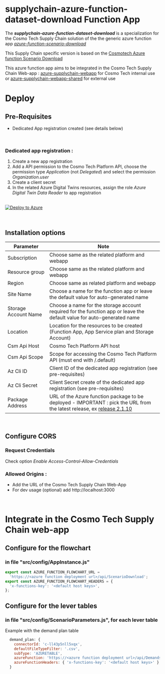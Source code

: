 # supplychain-azure-function-dataset-download Function App


The **_supplychain-azure-function-dataset-download_** is a specialization for the Cosmo Tech Supply Chain solution of the the generic azure function app [_azure-function-scenario-download_](https://github.com/Cosmo-Tech/azure-function-scenario-download)

This Supply Chain specific version is based on the [Cosmotech Azure function Scenario Download](https://github.com/Cosmo-Tech/azure-function-scenario-download)

This azure function app aims to be integrated in the Cosmo Tech Supply Chain Web-app : [azure-supplychain-webapp](https://github.com/Cosmo-Tech/azure-supplychain-webapp) for Cosmo Tech internal use or [azure-supplychain-webapp-shared](https://github.com/Cosmo-Tech/azure-supplychain-webapp-shared) for external use


# Deploy 

## Pre-Requisites

- Dedicated App registration created (see details below)

<br>

### Dedicated app registration :
1. Create a new app registration
2. Add a API permission to the Cosmo Tech Platform API, choose the permission type *_Application_* (not *_Delegated_*) and select the permission *_Organization.user_*
3. Create a client secret
4. In the related Azure Digital Twins resources, assign the role _Azure Digital Twin Data Reader_  to app registration 
<br><br>

[![Deploy to Azure](https://aka.ms/deploytoazurebutton)](https://portal.azure.com/#create/Microsoft.Template/uri/https%3A%2F%2Fraw.githubusercontent.com%2FCosmo-Tech%2Fsupplychain-azure-function-dataset-download%2Fmain%2Fdeploy%2Fazuredeploy.json)

<br>

## Installation options

| Parameter | Note |
| ----------- | ----------- |
| Subscription | Choose same as the related platform and webapp |
| Resource group | Choose same as the related platform and webapp |
| Region | Choose same as related platform and webapp |
| Site Name | Choose a name for the function app or leave the default value for auto-generated name |
| Storage Account Name | Choose a name for the storage account required for the function app or leave the default value for auto-generated name |
| Location | Location for the resources to be created (Function App, App Service plan and Storage Account) |
| Csm Api Host | Cosmo Tech Platform API host |
| Csm Api Scope | Scope for accessing the Cosmo Tech Platform API (must end with /.default) |
| Az Cli ID	| Client ID of the dedicated app registration (see pre-requisites) |
| Az Cli Secret | Client Secret create of the dedicated app registration (see pre-requisites) |
| Package Address | URL of the Azure function package to be deployed  - IMPORTANT : pick the URL from the latest release, ex [release 2.1.10](https://github.com/Cosmo-Tech/supplychain-azure-function-dataset-download/releases/download/2.1.10/artifact.zip) |

<br>


## Configure CORS

### Request Credentials
Check option _*Enable Access-Control-Allow-Credentials*_

### Allowed Origins :
- Add the URL of the Cosmo Tech Supply Chain Web-App
- For dev usage (optional) add http://localhost:3000

<br>

# Integrate in the Cosmo Tech Supply Chain web-app



## Configure for the flowchart

### in file "src/config/AppInstance.js"

```javascript
export const AZURE_FUNCTION_FLOWCHART_URL =
  'https://<azure function deployment url>/api/ScenarioDownload';
export const AZURE_FUNCTION_FLOWCHART_HEADERS = {
  'x-functions-key': '<default host keys>',
};
```

## Configure for the lever tables

### in file "src/config/ScenarioParameters.js", for each lever table

Example with the demand plan table

```javascript
  demand_plan: {
    connectorId: 'c-ll43p5nll5xqx',
    defaultFileTypeFilter: '.csv',
    subType: 'AZURETABLE',
    azureFunction: 'https://<azure function deployment url>/api/DemandsPlan',
    azureFunctionHeaders: { 'x-functions-key': '<default host keys>' },
  }
```
